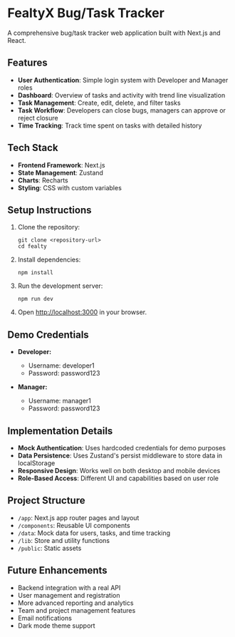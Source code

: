 # FealtyX Bug/Task Tracker

A comprehensive bug/task tracker web application built with Next.js and React.

## Features

- **User Authentication**: Simple login system with Developer and Manager roles
- **Dashboard**: Overview of tasks and activity with trend line visualization
- **Task Management**: Create, edit, delete, and filter tasks
- **Task Workflow**: Developers can close bugs, managers can approve or reject closure
- **Time Tracking**: Track time spent on tasks with detailed history

## Tech Stack

- **Frontend Framework**: Next.js
- **State Management**: Zustand
- **Charts**: Recharts
- **Styling**: CSS with custom variables

## Setup Instructions

1. Clone the repository:
   ```
   git clone <repository-url>
   cd fealty
   ```

2. Install dependencies:
   ```
   npm install
   ```

3. Run the development server:
   ```
   npm run dev
   ```

4. Open [http://localhost:3000](http://localhost:3000) in your browser.

## Demo Credentials

- **Developer:**
  - Username: developer1
  - Password: password123

- **Manager:**
  - Username: manager1
  - Password: password123

## Implementation Details

- **Mock Authentication**: Uses hardcoded credentials for demo purposes
- **Data Persistence**: Uses Zustand's persist middleware to store data in localStorage
- **Responsive Design**: Works well on both desktop and mobile devices
- **Role-Based Access**: Different UI and capabilities based on user role

## Project Structure

- `/app`: Next.js app router pages and layout
- `/components`: Reusable UI components
- `/data`: Mock data for users, tasks, and time tracking
- `/lib`: Store and utility functions
- `/public`: Static assets

## Future Enhancements

- Backend integration with a real API
- User management and registration
- More advanced reporting and analytics
- Team and project management features
- Email notifications
- Dark mode theme support 